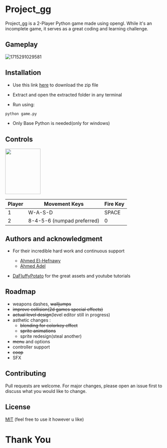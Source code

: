 # Project_gg

Project_gg is a 2-Player Python game made using opengl. While it's an incomplete game, it serves as a great coding and learning challenge.

## Gameplay

![1715291029581](https://github.com/AymanOHM/project_gg/assets/122092756/cbe04a0e-e599-4ec3-a077-e968665bf452)

## Installation

- Use this link [here](https://github.com/AymanOHM/project_gg/archive/refs/heads/main.zip) to download the zip file

- Extract and open the extracted folder in any terminal

- Run using:

```bash
python game.py
```

- Only Base Python is needed(only for windows)

## Controls

<img src="https://media.giphy.com/media/v1.Y2lkPTc5MGI3NjExanltcWVxcHA3ZGlubmkzNGIxY2QwMXZmdTAxOG15eXM2dWN0YnA1eSZlcD12MV9pbnRlcm5hbF9naWZfYnlfaWQmY3Q9cw/RQYXQB9nuLKXE7jU9I/giphy.gif" width="112 " height="144">

| Player |        Movement Keys       | Fire Key |
|--------|----------------------------|----------|
| 1      | W-A-S-D                    | SPACE    |
| 2      | 8-4-5-6 (numpad preferred) | 0        |

## Authors and acknowledgment

- For their incredible hard work and continuous support
  - [Ahmed El-Hefnawy](https://github.com/ahmedamrelhefnawy)
  - [Ahmed Adel](https://github.com/ahmeda335)

- [DaFluffyPotato](https://github.com/DaFluffyPotato)
for the great assets and youtube tutorials

## Roadmap

- weapons dashes, ~~walljumps~~
- ~~improve collision(2d games special effects)~~
- ~~actual level design~~(level editor still in progress)
- asthetic changes :
  - ~~blending for colorkey effect~~
  - ~~sprite animations~~
  - sprite redesign(steal another)
- ~~menu~~ and options
- controller support
- ~~coop~~
- SFX

## Contributing

Pull requests are welcome. For major changes, please open an issue first
to discuss what you would like to change.

## License

[MIT](https://choosealicense.com/licenses/mit/)
(feel free to use it however u like)

# Thank You
